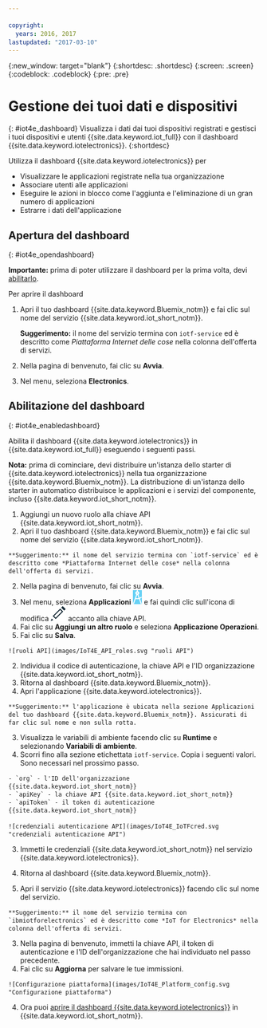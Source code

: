 ```yaml
---

copyright:
  years: 2016, 2017
lastupdated: "2017-03-10"
---
```


<!-- Common attributes used in the template are defined as follows: -->
{:new_window: target="blank"}
{:shortdesc: .shortdesc}
{:screen: .screen}
{:codeblock: .codeblock}
{:pre: .pre}

# Gestione dei tuoi dati e dispositivi
{: #iot4e_dashboard}
Visualizza i dati dai tuoi dispositivi registrati e gestisci i tuoi dispositivi e utenti
{{site.data.keyword.iot_full}} con il dashboard {{site.data.keyword.iotelectronics}}.
{:shortdesc}

Utilizza il dashboard {{site.data.keyword.iotelectronics}} per
- Visualizzare le applicazioni registrate nella tua organizzazione
- Associare utenti alle applicazioni
- Eseguire le azioni in blocco come l'aggiunta e l'eliminazione di un gran numero di applicazioni
- Estrarre i dati dell'applicazione

## Apertura del dashboard
{: #iot4e_opendashboard}

**Importante:** prima di poter utilizzare il dashboard per la prima volta, devi [abilitarlo](#iot4e_enabledashboard).

Per aprire il dashboard
1. Apri il tuo dashboard {{site.data.keyword.Bluemix_notm}} e fai clic sul nome del servizio {{site.data.keyword.iot_short_notm}}.  

    **Suggerimento:** il nome del servizio termina con `iotf-service` ed è descritto come *Piattaforma Internet delle cose* nella colonna dell'offerta di servizi.
2. Nella pagina di benvenuto, fai clic su **Avvia**.
3. Nel menu, seleziona **Electronics**.

## Abilitazione del dashboard
{: #iot4e_enabledashboard}

Abilita il dashboard {{site.data.keyword.iotelectronics}} in {{site.data.keyword.iot_full}} eseguendo i seguenti passi.

  **Nota:** prima di cominciare, devi distribuire un'istanza dello starter di {{site.data.keyword.iotelectronics}} nella tua organizzazione {{site.data.keyword.Bluemix_notm}}. La distribuzione di un'istanza dello starter in automatico distribuisce le applicazioni e i servizi del componente, incluso {{site.data.keyword.iot_short_notm}}.

1. Aggiungi un nuovo ruolo alla chiave API {{site.data.keyword.iot_short_notm}}.
  1. Apri il tuo dashboard {{site.data.keyword.Bluemix_notm}} e fai clic sul nome del servizio {{site.data.keyword.iot_short_notm}}.  

    **Suggerimento:** il nome del servizio termina con `iotf-service` ed è descritto come *Piattaforma Internet delle cose* nella colonna dell'offerta di servizi.
  2. Nella pagina di benvenuto, fai clic su **Avvia**.
  3. Nel menu, seleziona **Applicazioni** ![icona applicazioni](images/IOT_Icons_apps2.svg "icona Applicazioni") e fai quindi clic sull'icona di modifica ![icona modifica](images/IOT_Icons_Edit_Active_50.svg "icona Modifica") accanto alla chiave API.
  4. Fai clic su **Aggiungi un altro ruolo** e seleziona **Applicazione Operazioni**.
  5. Fai clic su **Salva**.

    ![ruoli API](images/IoT4E_API_roles.svg "ruoli API")

2. Individua il codice di autenticazione, la chiave API e l'ID organizzazione {{site.data.keyword.iot_short_notm}}.
  1. Ritorna al dashboard {{site.data.keyword.Bluemix_notm}}.
  2. Apri l'applicazione {{site.data.keyword.iotelectronics}}.

    **Suggerimento:** l'applicazione è ubicata nella sezione Applicazioni del tuo dashboard {{site.data.keyword.Bluemix_notm}}. Assicurati di far clic sul nome e non sulla rotta.
  3. Visualizza le variabili di ambiente facendo clic su **Runtime** e selezionando **Variabili di ambiente**.
  4. Scorri fino alla sezione etichettata `iotf-service`. Copia i seguenti valori. Sono necessari nel prossimo passo.

    - `org` - l'ID dell'organizzazione {{site.data.keyword.iot_short_notm}}
    - `apiKey` - la chiave API {{site.data.keyword.iot_short_notm}}
    - `apiToken` - il token di autenticazione {{site.data.keyword.iot_short_notm}}  

    ![credenziali autenticazione API](images/IoT4E_IoTFcred.svg "credenziali autenticazione API")

3. Immetti le credenziali {{site.data.keyword.iot_short_notm}} nel servizio {{site.data.keyword.iotelectronics}}.

  1. Ritorna al dashboard {{site.data.keyword.Bluemix_notm}}.
  2. Apri il servizio {{site.data.keyword.iotelectronics}} facendo clic sul nome del servizio.

    **Suggerimento:** il nome del servizio termina con `ibmiotforelectronics` ed è descritto come *IoT for Electronics* nella colonna dell'offerta di servizi.
  3. Nella pagina di benvenuto, immetti la chiave API, il token di autenticazione e l'ID dell'organizzazione che hai individuato nel passo precedente.
  4. Fai clic su **Aggiorna** per salvare le tue immissioni.

    ![Configurazione piattaforma](images/IoT4E_Platform_config.svg "Configurazione piattaforma")

4. Ora puoi [aprire il dashboard {{site.data.keyword.iotelectronics}}](#iot4e_opendashboard) in {{site.data.keyword.iot_short_notm}}.
